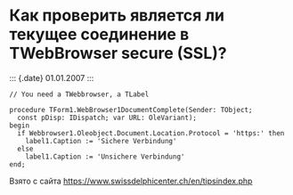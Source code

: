 Как проверить является ли текущее соединение в TWebBrowser secure (SSL)?
========================================================================

::: {.date}
01.01.2007
:::

    // You need a TWebbrowser, a TLabel 
     
    procedure TForm1.WebBrowser1DocumentComplete(Sender: TObject; 
      const pDisp: IDispatch; var URL: OleVariant); 
    begin 
      if Webbrowser1.Oleobject.Document.Location.Protocol = 'https:' then 
        label1.Caption := 'Sichere Verbindung' 
      else 
        label1.Caption := 'Unsichere Verbindung' 
    end; 

Взято с сайта <https://www.swissdelphicenter.ch/en/tipsindex.php>
